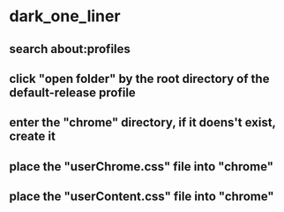 # dark_one_liner
## search about:profiles
## click "open folder" by the root directory of the default-release profile
## enter the "chrome" directory, if it doens't exist, create it
## place the "userChrome.css" file into "chrome"
## place the "userContent.css" file into "chrome"
